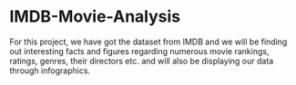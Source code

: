 # IMDB-Movie-Analysis
For this project, we have got the dataset from IMDB and we will be finding out interesting facts and figures regarding numerous movie rankings, ratings, genres,  their directors etc. and will also be  displaying our data through infographics.
